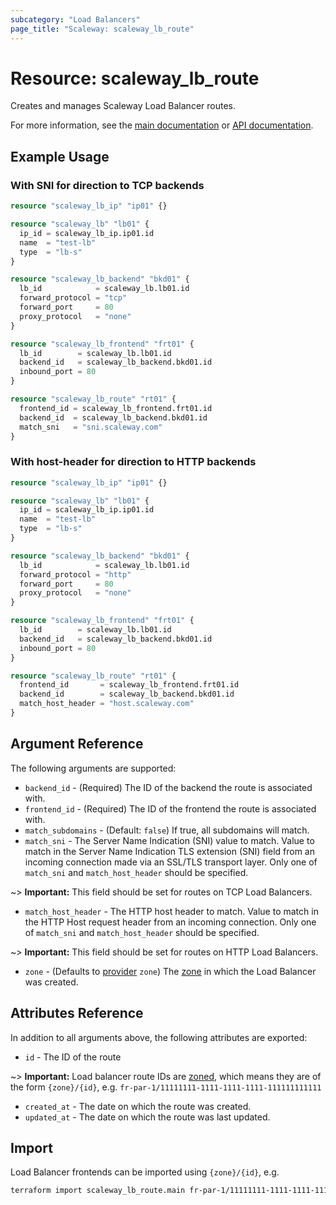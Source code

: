 ```yaml
---
subcategory: "Load Balancers"
page_title: "Scaleway: scaleway_lb_route"
---
```


# Resource: scaleway_lb_route

Creates and manages Scaleway Load Balancer routes.

For more information, see the [main documentation](https://www.scaleway.com/en/docs/load-balancer/how-to/create-manage-routes/) or [API documentation](https://www.scaleway.com/en/developers/api/load-balancer/zoned-api/#path-route).

## Example Usage

### With SNI for direction to TCP backends

```terraform
resource "scaleway_lb_ip" "ip01" {}

resource "scaleway_lb" "lb01" {
  ip_id = scaleway_lb_ip.ip01.id
  name  = "test-lb"
  type  = "lb-s"
}

resource "scaleway_lb_backend" "bkd01" {
  lb_id            = scaleway_lb.lb01.id
  forward_protocol = "tcp"
  forward_port     = 80
  proxy_protocol   = "none"
}

resource "scaleway_lb_frontend" "frt01" {
  lb_id        = scaleway_lb.lb01.id
  backend_id   = scaleway_lb_backend.bkd01.id
  inbound_port = 80
}

resource "scaleway_lb_route" "rt01" {
  frontend_id = scaleway_lb_frontend.frt01.id
  backend_id  = scaleway_lb_backend.bkd01.id
  match_sni   = "sni.scaleway.com"
}
```

### With host-header for direction to HTTP backends

```terraform
resource "scaleway_lb_ip" "ip01" {}

resource "scaleway_lb" "lb01" {
  ip_id = scaleway_lb_ip.ip01.id
  name  = "test-lb"
  type  = "lb-s"
}

resource "scaleway_lb_backend" "bkd01" {
  lb_id            = scaleway_lb.lb01.id
  forward_protocol = "http"
  forward_port     = 80
  proxy_protocol   = "none"
}

resource "scaleway_lb_frontend" "frt01" {
  lb_id        = scaleway_lb.lb01.id
  backend_id   = scaleway_lb_backend.bkd01.id
  inbound_port = 80
}

resource "scaleway_lb_route" "rt01" {
  frontend_id       = scaleway_lb_frontend.frt01.id
  backend_id        = scaleway_lb_backend.bkd01.id
  match_host_header = "host.scaleway.com"
}
```

## Argument Reference

The following arguments are supported:

- `backend_id` - (Required) The ID of the backend the route is associated with.
- `frontend_id` - (Required) The ID of the frontend the route is associated with.
- `match_subdomains` - (Default: `false`) If true, all subdomains will match.
- `match_sni` - The Server Name Indication (SNI) value to match. Value to match in the Server Name Indication TLS extension (SNI) field from an incoming connection made via an SSL/TLS transport layer.
  Only one of `match_sni` and `match_host_header` should be specified.

~> **Important:** This field should be set for routes on TCP Load Balancers.

- `match_host_header` - The HTTP host header to match. Value to match in the HTTP Host request header from an incoming connection.
  Only one of `match_sni` and `match_host_header` should be specified.  

~> **Important:** This field should be set for routes on HTTP Load Balancers.

- `zone` - (Defaults to [provider](../index.md#zone) `zone`) The [zone](../guides/regions_and_zones.md#zones) in which the Load Balancer was created.

## Attributes Reference

In addition to all arguments above, the following attributes are exported:

- `id` - The ID of the route

~> **Important:** Load balancer route IDs are [zoned](../guides/regions_and_zones.md#resource-ids), which means they are of the form `{zone}/{id}`, e.g. `fr-par-1/11111111-1111-1111-1111-111111111111`

- `created_at` - The date on which the route was created.
- `updated_at` - The date on which the route was last updated.

## Import

Load Balancer frontends can be imported using `{zone}/{id}`, e.g.

```bash
terraform import scaleway_lb_route.main fr-par-1/11111111-1111-1111-1111-111111111111
```
